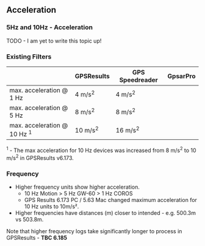 ## Acceleration

### 5Hz and 10Hz - Acceleration

TODO - I am yet to write this topic up!



### Existing Filters

|                                        | GPSResults         | GPS Speedreader    | GpsarPro |
| -------------------------------------- | ------------------ | ------------------ | -------- |
| max. acceleration @ 1 Hz               | 4 m/s<sup>2</sup>  | 4 m/s<sup>2</sup>  |          |
| max. acceleration @ 5 Hz               | 8 m/s<sup>2</sup>  | 8 m/s<sup>2</sup>  |          |
| max. acceleration @ 10 Hz <sup>1</sup> | 10 m/s<sup>2</sup> | 16 m/s<sup>2</sup> |          |

<sup>1</sup> - The max acceleration for 10 Hz devices was increased from 8 m/s<sup>2</sup> to 10 m/s<sup>2</sup> in GPSResults v6.173.



### Frequency

- Higher frequency units show higher acceleration.
  - 10 Hz Motion > 5 Hz GW-60 > 1 Hz COROS
  - GPS Results 6.173 PC / 5.63 Mac changed maximum acceleration for 10 Hz units to 10m/s².
- Higher frequencies have distances (m) closer to intended - e.g. 500.3m vs 503.8m.

Note that higher frequency logs take significantly longer to process in GPSResults - **TBC 6.185**

